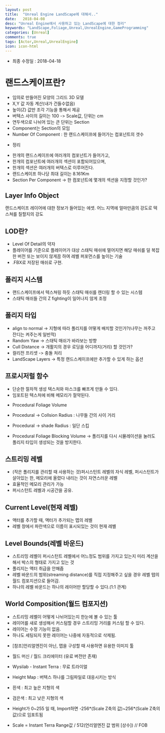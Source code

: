 ```yaml
---
layout: post
title:  "Unreal Engine LandScape에 대해서.."
date:   2018-04-08
desc: "Unreal Engine에서 사용하고 있는 LandScape에 대한 정리"
keywords: "LandScape,Foliage,Unreal,UnrealEngine,GameProgramming"
categories: [Unreal]
comments: true
tags: [Actor,Unreal,UnrealEngine]
icon: icon-html
---
```


* 최종 수정일 : 2018-04-18

# 랜드스케이프란?
- 임의로 만들어진 모양의 그리드 3D 모델
- X,Y 값 자동 계산(내가 건들수없음)
- 높이(Z) 값만 조각 기능을 통해서 제공
- 버텍스 사이의 길이는 100 -> Scale값, 단위는 cm
- 연두색으로 나뉘어 있는 큰 단위는 Section
- Component는 Section의 모임
- Number Of Component : 한 랜드스케이프에 들어가는 컴포넌트의 갯수
* 정리
 - 한개의 랜드스케이프에 여러개의 컴포넌트가 들어가고,
 - 한개의 컴포넌트에 여러개의 섹션이 포함되어있으며,
 - 한개의 섹션은 여러개의 버텍스로 이루어진다.
 - 랜드스케이프 하나당 최대 길이는 8.161Km
 - Section Per Component -> 한 컴포넌트에 몇개의 섹션을 지정할 것인가?

## Layer Info Object
랜드스케이프 레이어에 대한 정보가 들어있는 에셋.
어느 지역에 얼마만큼의 강도로 텍스쳐를 칠할지의 강도

## LOD란?
 - Level Of Detail의 약자
 - 플레이어를 기준으로 플레이어가 대상 스태틱 매쉬에 멀어지면 해당 매쉬를 덜 복잡한 버전 또는 보이지 않게끔 하여 레벨 퍼포먼스를 높이는 기술
 - .FBX로 저장된 매쉬로 구현.

## 폴리지 시스템
 - 랜드스케이프에서 텍스쳐링 하듯 스태틱 매쉬를 렌더링 할 수 있는 시스템
 - 스태틱 매쉬들 간의 Z fighting이 일어나지 않게 조정

## 폴리지 타입
 - align to normal -> 지형에 따라 폴리지를 어떻게 배치할 것인가?(나무는 꺼주고 잔디는 켜주는게 일반적)
 - Random Yaw -> 스태틱 매쉬가 바라보는 방향
 - Cull Distance -> 개활지의 경우 로딩을 어디까지(거리) 할 것인가?
 - 컬리전 프리셋 -> 충돌 처리
 - LandScape Layers -> 특정 랜드스케이프에만 추가할 수 있게 하는 옵션

## 프로시저럴 함수
  - 단순한 절차적 생성 텍스처와 마스크를 빠프게 만들 수 있다.
  - 임포트된 텍스처에 비해 메모리가 절약된다.
* Procedural Foliage Volume

* Procedural -> Collsion Radius : 나무들 간의 사이 거리
* Procedural -> shade Radius : 일단 스킵
* Procedural Foliage Blocking Volume -> 폴리지를 다시 시뮬레이션을 눌러도 폴리지 타입이 생성되는 것을 방지한다.

## 스트리밍 레벨
 - (작은 폴리지를 관리할 때 사용하는 것)퍼시스턴트 레벨의 자식 레벨, 퍼시스턴트가 살아있는 한, 메모리에 올렸다 내리는 것이 자연스러운 레벨
 - 효율적인 메모리 관리가 가능
 - 퍼시스턴트 레벨과 시공간을 공유.

## Current Level(현재 레벨)
 - 액터를 추가할 때, 액터가 추가되는 맵의 레벨
 - 레벨 창에서 파란색으로 이름이 표시되있는 것이 현재 레벨

## Level Bounds(레벨 바운드)
 - 스트리밍 레벨이 퍼시스턴트 레벨에서 어느정도 범위를 가지고 있는지 미리 계산을 해서 박스의 형태로 가지고 있는 것
 - 폴리지는 액터 취급을 안해줌
 - 레벨 바운드의 범위(streaming distance)를 직접 지정해주고 싶을 경우 레벨 탭의 월드 컴포지션으로 들어감.
 - 하나의 레벨 바운드는 하나의 레이어만 할당할 수 있다.(1:1 관계)

## World Composition(월드 컴포지션)
 - 스트리밍 레벨이 어떻게 나뉘어있는지 한눈에 볼 수 있는 툴
 - 레이어를 새로 생성해서 커스텀할 경우 스트리밍 거리를 커스텀 할 수 있다.
 - 레이어는 수정 기능이 없음.
 - 하나도 세팅되지 못한 레이어는 나중에 자동적으로 삭제됨.

* [참조]언리얼엔진이 아닌, 맵을 구성할 때 사용하면 유용한 이미지 툴
 - 월드 머신 / 월드 크리에이터 (유료 버전만 존재)
 - Wysilab - Instant Terra : 무료 트라이얼

 - Height Map : 버텍스 하나를 그림파일로 대응시키는 방식
 - 흰색 : 최고 높은 지형의 색
 - 검은색 : 최고 낮은 지형의 색
 - Height가 0~255 일 때, Import하면 -256*(Scale Z축의 값)~256*(Scale Z축의 값)으로 임포트됨
 - Scale = Instant Terra Range값 / 512(언리얼엔진 값 범위 [상수])
// FOB
